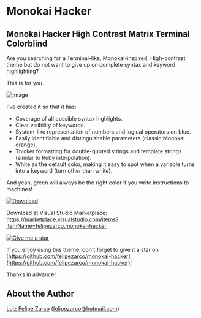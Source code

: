 # Monokai Hacker
## Monokai Hacker High Contrast Matrix Terminal Colorblind

Are you searching for a Terminal-like, Monokai-inspired, High-contrast theme but do not want to give up on complete syntax and keyword highlighting?

This is for you.

![image](https://github.com/felipezarco/monokai-hacker/assets/11004919/97e20b58-ecfe-44ec-aabc-db5c7dfa67e4)

I've created it so that it has:
- Coverage of all possible syntax highlights.
- Clear visibility of keywords.
- System-like representation of numbers and logical operators on blue.
- Easily identifiable and distinguishable parameters (classic Monokai orange).
- Thicker formatting for double-quoted strings and template strings (similar to Ruby interpolation).
- White as the default color, making it easy to spot when a variable turns into a keyword (turn other than white).

And yeah, green will always be the right color if you write instructions to machines!

[![Download](https://img.shields.io/badge/Download-Monokai%20Hacker-green.svg)](https://marketplace.visualstudio.com/items?itemName=felipezarco.monokai-hacker)

Download at Visual Studio Marketplace: https://marketplace.visualstudio.com/items?itemName=felipezarco.monokai-hacker

[![Give me a star](https://img.shields.io/badge/Give%20me%20a%20star-⭐-yellow.svg)](https://github.com/felipezarco/monokai-hacker)

If you enjoy using this theme, don't forget to give it a star on [https://github.com/felipezarco/monokai-hacker](https://github.com/felipezarco/monokai-hacker)!

Thanks in advance!

## About the Author

[Luiz Felipe Zarco](https://github.com/felipezarco) (felipezarco@hotmail.com)
